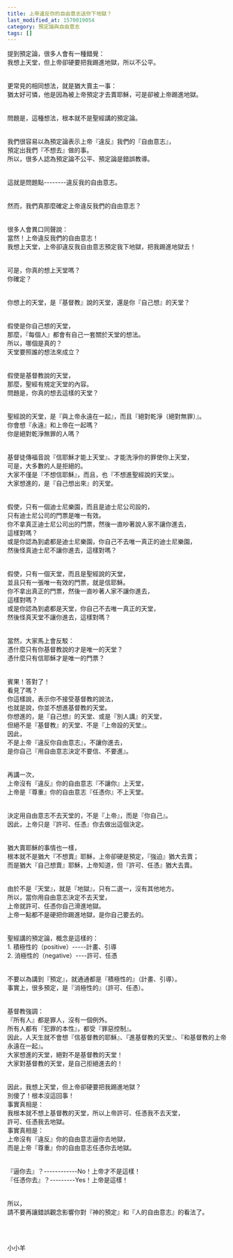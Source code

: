 ```yaml
---
title: 上帝違反你的自由意志送你下地獄？
last_modified_at: 1570019054
category: 預定論與自由意志
tags: []
---
```


<div>提到預定論，很多人會有一種錯覺：</div>

<div>我想上天堂，但上帝卻硬要把我踢進地獄，所以不公平。</div>

<div>&nbsp;</div>

<div>&nbsp;</div>

<div>更常見的相同想法，就是猶大賣主一事：</div>

<div>猶太好可憐，他是因為被上帝預定才去賣耶穌，可是卻被上帝踢進地獄。</div>

<div>&nbsp;</div>

<div>&nbsp;</div>

<div>問題是，這種想法，根本就不是聖經講的預定論。</div>

<div>&nbsp;</div>

<div>&nbsp;</div>

<div>我們很容易以為預定論表示上帝『違反』我們的『自由意志』，</div>

<div>預定出我們『不想去』做的事。</div>

<div>所以，很多人認為預定論不公平、預定論是錯誤教導。</div>

<div>&nbsp;</div>

<div>&nbsp;</div>

<div>這就是問題點--------違反我的自由意志。</div>

<div>&nbsp;</div>

<div>&nbsp;</div>

<div>然而，我們真那麼確定上帝違反我們的自由意志？</div>

<div>&nbsp;</div>

<div>&nbsp;</div>

<div>很多人會異口同聲說：</div>

<div>當然！上帝違反我們的自由意志！</div>

<div>我想上天堂，上帝卻違反我自由意志預定我下地獄，把我踢進地獄去！</div>

<div>&nbsp;</div>

<div>&nbsp;</div>

<div>可是，你真的想上天堂嗎？</div>

<div>你確定？</div>

<div>&nbsp;</div>

<div>&nbsp;</div>

<div>你想上的天堂，是『基督教』說的天堂，還是你『自己想』的天堂？</div>

<div>&nbsp;</div>

<div>&nbsp;</div>

<div>假使是你自己想的天堂，</div>

<div>那麼，『每個人』都會有自己一套關於天堂的想法。</div>

<div>所以，哪個是真的？</div>

<div>天堂要照誰的想法來成立？</div>

<div>&nbsp;</div>

<div>&nbsp;</div>

<div>假使是基督教說的天堂，</div>

<div>那麼，聖經有規定天堂的內容。</div>

<div>問題是，你真的想去這樣的天堂？</div>

<div>&nbsp;</div>

<div>&nbsp;</div>

<div>聖經說的天堂，是『與上帝永遠在一起』，而且『絕對乾淨（絕對無罪）』。</div>

<div>你會想『永遠』和上帝在一起嗎？</div>

<div>你是絕對乾淨無罪的人嗎？</div>

<div>&nbsp;</div>

<div>&nbsp;</div>

<div>基督徒傳福音說『信耶穌才能上天堂』、才能洗淨你的罪使你上天堂，</div>

<div>可是，大多數的人是拒絕的。</div>

<div>大家不僅是『不想信耶穌』，而且，也『不想進聖經說的天堂』。</div>

<div>大家想進的，是『自己想出來』的天堂。</div>

<div>&nbsp;</div>

<div>&nbsp;</div>

<div>假使，只有一個迪士尼樂園，而且是迪士尼公司設的，</div>

<div>只有迪士尼公司的門票是唯一有效。</div>

<div>你不拿真正迪士尼公司出的門票，然後一直吵著說人家不讓你進去，</div>

<div>這樣對嗎？</div>

<div>或是你認為到處都是迪士尼樂園，你自己不去唯一真正的迪士尼樂園，</div>

<div>然後怪真迪士尼不讓你進去，這樣對嗎？</div>

<div>&nbsp;</div>

<div>&nbsp;</div>

<div>假使，只有一個天堂，而且是聖經說的天堂，</div>

<div>並且只有一張唯一有效的門票，就是信耶穌。</div>

<div>你不拿出真正的門票，然後一直吵著人家不讓你進去，</div>

<div>這樣對嗎？</div>

<div>或是你認為到處都是天堂，你自己不去唯一真正的天堂，</div>

<div>然後怪真天堂不讓你進去，這樣對嗎？</div>

<div>&nbsp;</div>

<div>&nbsp;</div>

<div>當然，大家馬上會反駁：</div>

<div>憑什麼只有你基督教說的才是唯一的天堂？</div>

<div>憑什麼只有信耶穌才是唯一的門票？</div>

<div>&nbsp;</div>

<div>&nbsp;</div>

<div>賓果！答對了！</div>

<div>看見了嗎？</div>

<div>你這樣說，表示你不接受基督教的說法，</div>

<div>也就是說，你並不想進基督教的天堂。</div>

<div>你想進的，是『自己想』的天堂、或是『別人講』的天堂，</div>

<div>但絕不是『基督教』的天堂、不是『上帝設的天堂』。</div>

<div>因此，</div>

<div>不是上帝『違反你自由意志』，不讓你進去，</div>

<div>是你自己『用自由意志決定不要信、不要進』。</div>

<div>&nbsp;</div>

<div>&nbsp;</div>

<div>再講一次，</div>

<div>上帝沒有『違反』你的自由意志『不讓你』上天堂，</div>

<div>上帝是『尊重』你的自由意志『任憑你』不上天堂。</div>

<div>&nbsp;</div>

<div>&nbsp;</div>

<div>決定用自由意志不去天堂的，不是『上帝』，而是『你自己』。</div>

<div>因此，上帝只是『許可、任憑』你去做出這個決定。</div>

<div>&nbsp;</div>

<div>&nbsp;</div>

<div>猶大賣耶穌的事情也一樣，</div>

<div>根本就不是猶大『不想賣』耶穌，上帝卻硬是預定，『強迫』猶大去賣；</div>

<div>而是猶大『自己想賣』耶穌，上帝知道，但『許可、任憑』猶大去賣。</div>

<div>&nbsp;</div>

<div>&nbsp;</div>

<div>由於不是『天堂』，就是『地獄』，只有二選一，沒有其他地方。</div>

<div>所以，當你用自由意志決定不去天堂，</div>

<div>上帝就許可、任憑你自己滑進地獄。</div>

<div>上帝一點都不是硬把你踢進地獄，是你自己要去的。</div>

<div>&nbsp;</div>

<div>&nbsp;</div>

<div>聖經講的預定論，概念是這樣的：</div>

<div>1.<span style="white-space:pre"> </span>積極性的（positive）-----計畫、引導</div>

<div>2.<span style="white-space:pre"> </span>消極性的（negative）----許可、任憑</div>

<div>&nbsp;</div>

<div>&nbsp;</div>

<div>不要以為講到『預定』，就通通都是『積極性的』（計畫、引導）。</div>

<div>事實上，很多預定，是『消極性的』（許可、任憑）。</div>

<div>&nbsp;</div>

<div>&nbsp;</div>

<div>基督教強調：</div>

<div>『所有人』都是罪人，沒有一個例外。</div>

<div>所有人都有『犯罪的本性』，都受『罪惡控制』。</div>

<div>因此，人天生就不會想『信基督教的耶穌』、『進基督教的天堂』、『和基督教的上帝永遠在一起』。</div>

<div>大家想進的天堂，絕對不是基督教的天堂！</div>

<div>大家對基督教的天堂，是自己拒絕進去的！</div>

<div>&nbsp;</div>

<div>&nbsp;</div>

<div>因此，我想上天堂，但上帝卻硬要把我踢進地獄？</div>

<div>別傻了！根本沒這回事！</div>

<div>事實真相是：</div>

<div>我根本就不想上基督教的天堂，所以上帝許可、任憑我不去天堂，</div>

<div>許可、任憑我去地獄。</div>

<div>事實真相是：</div>

<div>上帝沒有『違反』你的自由意志逼你去地獄，</div>

<div>而是上帝『尊重』你的自由意志任憑你去地獄。</div>

<div>&nbsp;</div>

<div>&nbsp;</div>

<div>『逼你去』？------------No！上帝才不是這樣！</div>

<div>『任憑你去』？---------Yes！上帝是這樣！</div>

<div>&nbsp;</div>

<div>&nbsp;</div>

<div>所以，</div>

<div>請不要再讓錯誤觀念影響你對『神的預定』和『人的自由意志』的看法了。</div>

<div>&nbsp;</div>

<p>&nbsp;</p>

<p>小小羊</p>

